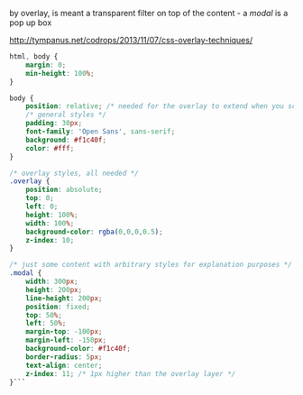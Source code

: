 by overlay, is meant a transparent filter on top of the content - 
a *modal* is a pop up box



http://tympanus.net/codrops/2013/11/07/css-overlay-techniques/

```css
html, body {
    margin: 0;
    min-height: 100%;
}

body {
    position: relative; /* needed for the overlay to extend when you scroll */
    /* general styles */
    padding: 30px;
    font-family: 'Open Sans', sans-serif;
    background: #f1c40f;
    color: #fff;
}

/* overlay styles, all needed */
.overlay {
    position: absolute;
    top: 0;
    left: 0;
    height: 100%;
    width: 100%;
    background-color: rgba(0,0,0,0.5);
    z-index: 10;
}

/* just some content with arbitrary styles for explanation purposes */
.modal {
    width: 300px;
    height: 200px;
    line-height: 200px;
    position: fixed;
    top: 50%; 
    left: 50%;
    margin-top: -100px;
    margin-left: -150px;
    background-color: #f1c40f;
    border-radius: 5px;
    text-align: center;
    z-index: 11; /* 1px higher than the overlay layer */
}```